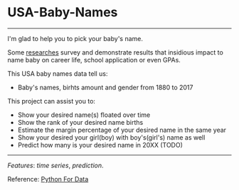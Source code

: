 <h1>USA-Baby-Names</h1>

<hr>

I'm glad to help you to pick your baby's name.

Some [researches]() survey and demonstrate results that insidious impact to name baby on career life, school application or even GPAs.

This USA baby names data tell us:
- Baby's names, birhts amount and gender from 1880 to 2017

This project can assist you to:
- Show your desired name(s) floated over time
- Show the rank of your desired name births
- Estimate the margin percentage of your desired name in the same year
- Show your desired your girl(boy) with boy's(girl's) name as well
- Predict how many is your desired name in 20XX (TODO)

<hr>

*Features*: *time series*, *prediction*.

Reference: [Python For Data](https://www.oreilly.com/library/view/python-for-data/9781491957653/)
